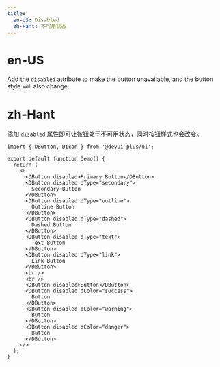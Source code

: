 ```yaml
---
title:
  en-US: Disabled
  zh-Hant: 不可用状态
---
```


# en-US

Add the `disabled` attribute to make the button unavailable, and the button style will also change.

# zh-Hant

添加 `disabled` 属性即可让按钮处于不可用状态，同时按钮样式也会改变。

```tsx
import { DButton, DIcon } from '@devui-plus/ui';

export default function Demo() {
  return (
    <>
      <DButton disabled>Primary Button</DButton>
      <DButton disabled dType="secondary">
        Secondary Button
      </DButton>
      <DButton disabled dType="outline">
        Outline Button
      </DButton>
      <DButton disabled dType="dashed">
        Dashed Button
      </DButton>
      <DButton disabled dType="text">
        Text Button
      </DButton>
      <DButton disabled dType="link">
        Link Button
      </DButton>
      <br />
      <br />
      <DButton disabled>Button</DButton>
      <DButton disabled dColor="success">
        Button
      </DButton>
      <DButton disabled dColor="warning">
        Button
      </DButton>
      <DButton disabled dColor="danger">
        Button
      </DButton>
    </>
  );
}
```
